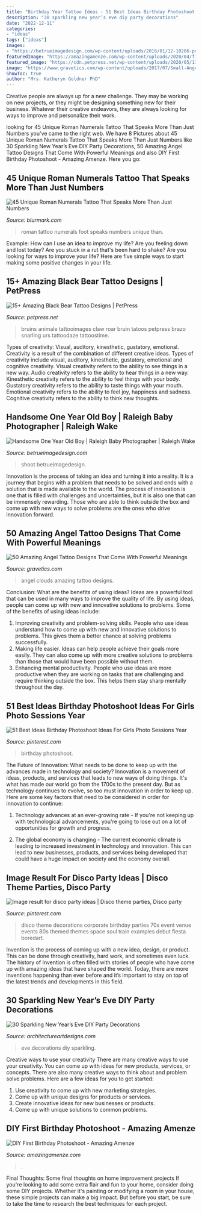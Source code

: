 ```yaml
---
title: "Birthday Year Tattoo Ideas - 51 Best Ideas Birthday Photoshoot Ideas For Girls Photo Sessions Year"
description: "30 sparkling new year’s eve diy party decorations"
date: "2022-12-11"
categories:
- "ideas"
tags: ["ideas"]
images:
- "https://betrueimagedesign.com/wp-content/uploads/2016/01/12-10286-post/raleigh-baby-photographer(pp_w768_h1088).jpg"
featuredImage: "https://amazingamenze.com/wp-content/uploads/2020/04/first-birthday-photoshoot-300x400.jpg"
featured_image: "https://cdn.petpress.net/wp-content/uploads/2020/05/11234532/black-bear-tattoo-roar.jpg"
image: "https://www.gravetics.com/wp-content/uploads/2017/07/Small-Angel-On-Clouds-With-Bird.jpg"
ShowToc: true
author: "Mrs. Katheryn Goldner PhD"
---
```



Creative people are always up for a new challenge. They may be working on new projects, or they might be designing something new for their business. Whatever their creative endeavors, they are always looking for ways to improve and personalize their work.

	

		
looking for 45 Unique Roman Numerals Tattoo That Speaks More Than Just Numbers you've came to the right web. We have 8 Pictures about 45 Unique Roman Numerals Tattoo That Speaks More Than Just Numbers like 30 Sparkling New Year’s Eve DIY Party Decorations, 50 Amazing Angel Tattoo Designs That Come With Powerful Meanings and also DIY First Birthday Photoshoot - Amazing Amenze. Here you go:
		
    
## 45 Unique Roman Numerals Tattoo That Speaks More Than Just Numbers

<img loading=lazy src="http://www.blurmark.com/wp-content/uploads/2017/06/Charming-Roman-Numerals-Tattoo-on-Foot.jpg" onerror="this.onerror=null;this.src='https://tse2.mm.bing.net/th?id=OIP.8TdqM72rFAk5sl5YhQecIwHaNK&amp;pid=15.1';" alt="45 Unique Roman Numerals Tattoo That Speaks More Than Just Numbers">

_Source: blurmark.com_

>roman tattoo numerals foot speaks numbers unique than. 

	

Example: How can I use an idea to improve my life?
Are you feeling down and lost today? Are you stuck in a rut that's been hard to shake? Are you looking for ways to improve your life? Here are five simple ways to start making some positive changes in your life.

    
## 15+ Amazing Black Bear Tattoo Designs | PetPress

<img loading=lazy src="https://cdn.petpress.net/wp-content/uploads/2020/05/11234532/black-bear-tattoo-roar.jpg" onerror="this.onerror=null;this.src='https://tse4.mm.bing.net/th?id=OIP.fOORQ9OqTLdSj6ld02nimAAAAA&amp;pid=15.1';" alt="15+ Amazing Black Bear Tattoo Designs | PetPress">

_Source: petpress.net_

>bruins animale tattooimages claw roar bruin tatoos petpress brazo snarling urs tattoodaze tattoostime. 

	

Types of creativity: Visual, auditory, kinesthetic, gustatory, emotional.
Creativity is a result of the combination of different creative ideas. Types of creativity include visual, auditory, kinesthetic, gustatory, emotional and cognitive creativity. Visual creativity refers to the ability to see things in a new way. Audio creativity refers to the ability to hear things in a new way. Kinesthetic creativity refers to the ability to feel things with your body. Gustatory creativity refers to the ability to taste things with your mouth. Emotional creativity refers to the ability to feel joy, happiness and sadness. Cognitive creativity refers to the ability to think new thoughts.

    
## Handsome One Year Old Boy | Raleigh Baby Photographer | Raleigh Wake

<img loading=lazy src="https://betrueimagedesign.com/wp-content/uploads/2016/01/12-10286-post/raleigh-baby-photographer(pp_w768_h1088).jpg" onerror="this.onerror=null;this.src='https://tse2.mm.bing.net/th?id=OIP.Owf8r7RwJr7t37GHrpy6iAHaKf&amp;pid=15.1';" alt="Handsome One Year Old Boy | Raleigh Baby Photographer | Raleigh Wake">

_Source: betrueimagedesign.com_

>shoot betrueimagedesign. 

	

Innovation is the process of taking an idea and turning it into a reality. It is a journey that begins with a problem that needs to be solved and ends with a solution that is made available to the world. The process of innovation is one that is filled with challenges and uncertainties, but it is also one that can be immensely rewarding. Those who are able to think outside the box and come up with new ways to solve problems are the ones who drive innovation forward.

    
## 50 Amazing Angel Tattoo Designs That Come With Powerful Meanings

<img loading=lazy src="https://www.gravetics.com/wp-content/uploads/2017/07/Small-Angel-On-Clouds-With-Bird.jpg" onerror="this.onerror=null;this.src='https://tse3.mm.bing.net/th?id=OIP.Qlh_rXMawnblN9dWXw_dIQHaJ4&amp;pid=15.1';" alt="50 Amazing Angel Tattoo Designs That Come With Powerful Meanings">

_Source: gravetics.com_

>angel clouds amazing tattoo designs. 

	

Conclusion: What are the benefits of using ideas?
Ideas are a powerful tool that can be used in many ways to improve the quality of life. By using ideas, people can come up with new and innovative solutions to problems. Some of the benefits of using ideas include: 
1) Improving creativity and problem-solving skills. People who use ideas understand how to come up with new and innovative solutions to problems. This gives them a better chance at solving problems successfully. 
2) Making life easier. Ideas can help people achieve their goals more easily. They can also come up with more creative solutions to problems than those that would have been possible without them. 
3) Enhancing mental productivity. People who use ideas are more productive when they are working on tasks that are challenging and require thinking outside the box. This helps them stay sharp mentally throughout the day.

    
## 51 Best Ideas Birthday Photoshoot Ideas For Girls Photo Sessions Year

<img loading=lazy src="https://i.pinimg.com/736x/b2/68/1f/b2681f8bc6ea9b186b8f2fad6dfe7cc9.jpg" onerror="this.onerror=null;this.src='https://tse2.mm.bing.net/th?id=OIP.EMmGwNpfIdXplGh97dWSWwAAAA&amp;pid=15.1';" alt="51 Best Ideas Birthday Photoshoot Ideas For Girls Photo Sessions Year">

_Source: pinterest.com_

>birthday photoshoot. 

	

The Future of Innovation: What needs to be done to keep up with the advances made in technology and society?
Innovation is a movement of ideas, products, and services that leads to new ways of doing things. It's what has made our world go from the 1700s to the present day. But as technology continues to evolve, so too must innovation in order to keep up. Here are some key factors that need to be considered in order for innovation to continue:
1. Technology advances at an ever-growing rate - If you're not keeping up with technological advancements, you're going to lose out on a lot of opportunities for growth and progress.

2. The global economy is changing - The current economic climate is leading to increased investment in technology and innovation. This can lead to new businesses, products, and services being developed that could have a huge impact on society and the economy overall.


    
## Image Result For Disco Party Ideas | Disco Theme Parties, Disco Party

<img loading=lazy src="https://i.pinimg.com/736x/01/db/51/01db51d322f0654759714f356c59210a.jpg" onerror="this.onerror=null;this.src='https://tse2.mm.bing.net/th?id=OIP.aK99eYmTOSlTcGyzIEBD9QHaLH&amp;pid=15.1';" alt="Image result for disco party ideas | Disco theme parties, Disco party">

_Source: pinterest.com_

>disco theme decorations corporate birthday parties 70s event venue events 80s themed themes space soul train examples debut fiesta boredart. 

	

Invention is the process of coming up with a new idea, design, or product. This can be done through creativity, hard work, and sometimes even luck. The history of Invention is often filled with stories of people who have come up with amazing ideas that have shaped the world. Today, there are more inventions happening than ever before and it’s important to stay on top of the latest trends and developments in this field.

    
## 30 Sparkling New Year’s Eve DIY Party Decorations

<img loading=lazy src="https://www.architectureartdesigns.com/wp-content/uploads/2013/12/1918-630x941.jpg" onerror="this.onerror=null;this.src='https://tse3.mm.bing.net/th?id=OIP.MdGl__p-XkMslD3blZnPEwHaLD&amp;pid=15.1';" alt="30 Sparkling New Year’s Eve DIY Party Decorations">

_Source: architectureartdesigns.com_

>eve decorations diy sparkling. 

	

Creative ways to use your creativity
There are many creative ways to use your creativity. You can come up with ideas for new products, services, or concepts. There are also many creative ways to think about and problem solve problems. Here are a few ideas for you to get started:
1) Use creativity to come up with new marketing strategies.
2) Come up with unique designs for products or services.
3) Create innovative ideas for new businesses or products.
4) Come up with unique solutions to common problems.

    
## DIY First Birthday Photoshoot - Amazing Amenze

<img loading=lazy src="https://amazingamenze.com/wp-content/uploads/2020/04/first-birthday-photoshoot-300x400.jpg" onerror="this.onerror=null;this.src='https://tse4.mm.bing.net/th?id=OIP.dVmAyO6qQ_1eiQRG7qM8wwAAAA&amp;pid=15.1';" alt="DIY First Birthday Photoshoot - Amazing Amenze">

_Source: amazingamenze.com_

>. 

	

Final Thoughts: Some final thoughts on home improvement projects
If you're looking to add some extra flair and fun to your home, consider doing some DIY projects. Whether it's painting or modifying a room in your house, these simple projects can make a big impact. But before you start, be sure to take the time to research the best techniques for each project.


